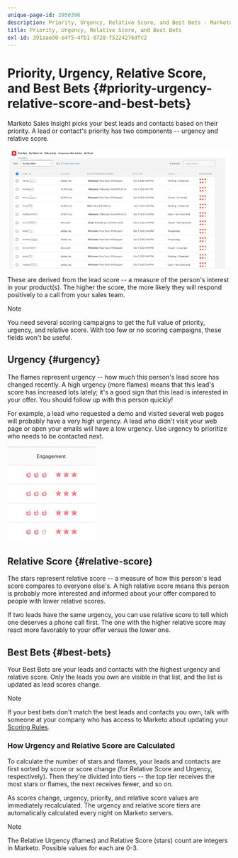 ```yaml
---
unique-page-id: 2950396
description: Priority, Urgency, Relative Score, and Best Bets - Marketo Docs - Product Documentation
title: Priority, Urgency, Relative Score, and Best Bets
exl-id: 391aae00-e4f5-4fb1-8728-f5224276dfc2
---
```

# Priority, Urgency, Relative Score, and Best Bets {#priority-urgency-relative-score-and-best-bets}

Marketo Sales Insight picks your best leads and contacts based on their priority. A lead or contact's priority has two components -- urgency and relative score.

![](assets/priority-urgency-relative-score-and-best-bets-1.png)

These are derived from the lead score -- a measure of the person's interest in your product(s). The higher the score, the more likely they will respond positively to a call from your sales team.

>[!NOTE]
>
>You need several scoring campaigns to get the full value of priority, urgency, and relative score.  With too few or no scoring campaigns, these fields won't be useful.

## Urgency {#urgency}

The flames represent urgency -- how much this person's lead score has changed recently. A high urgency (more flames) means that this lead's score has increased lots lately; it's a good sign that this lead is interested in your offer. You should follow up with this person quickly!

For example, a lead who requested a demo and visited several web pages will probably have a very high urgency. A lead who didn't visit your web page or open your emails will have a low urgency. Use urgency to prioritize who needs to be contacted next.

![](assets/priority-urgency-relative-score-and-best-bets-2.png)

## Relative Score {#relative-score}

The stars represent relative score -- a measure of how this person's lead score compares to everyone else's. A high relative score means this person is probably more interested and informed about your offer compared to people with lower relative scores.

If two leads have the same urgency, you can use relative score to tell which one deserves a phone call first. The one with the higher relative score may react more favorably to your offer versus the lower one.

## Best Bets {#best-bets}

Your Best Bets are your leads and contacts with the highest urgency and relative score. Only the leads you own are visible in that list, and the list is updated as lead scores change.

>[!NOTE]
>
>If your best bets don't match the best leads and contacts you own, talk with someone at your company who has access to Marketo about updating your [Scoring Rules](/help/marketo/getting-started/quick-wins/simple-scoring.md).

### How Urgency and Relative Score are Calculated

To calculate the number of stars and flames, your leads and contacts are first sorted by score or score change (for Relative Score and Urgency, respectively). Then they're divided into tiers -- the top tier receives the most stars or flames, the next receives fewer, and so on.

As scores change, urgency, priority, and relative score values are immediately recalculated. The urgency and relative score tiers are automatically calculated every night on Marketo servers.

>[!NOTE]
>
>The Relative Urgency (flames) and Relative Score (stars) count are integers in Marketo. Possible values for each are 0-3.
